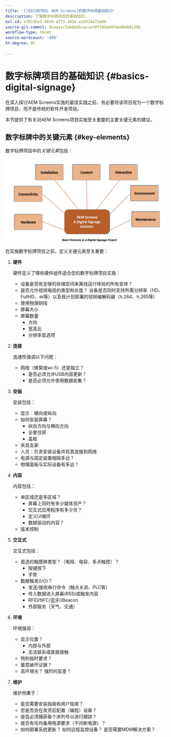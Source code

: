 ```yaml
---
title: '[!UICONTROL AEM Screens]的数字标牌基础知识'
description: 了解数字标牌项目的基础知识。
exl-id: e3913be2-9028-4773-a034-e16924a71e04
source-git-commit: dcaaa1c7ab0a55cecce70f593ed4fded8468130b
workflow-type: tm+mt
source-wordcount: '409'
ht-degree: 0%

---
```


# 数字标牌项目的基础知识 {#basics-digital-signage}

在深入探讨AEM Screens实施的最佳实践之前，务必要将该项目视为一个数字标牌项目，而不是传统的软件开发项目。

本节提供了有关对AEM Screens项目实施至关重要的主要关键元素的建议。

## 数字标牌中的关键元素 {#key-elements}

数字标牌项目中的&#x200B;*关键元素*&#x200B;包括：

![](/help/assets/Elements-Revised.png)

在实施数字标牌项目之前，定义关键元素至关重要：

1. **硬件**

   硬件定义了哪些硬件组件适合您的数字标牌项目实施：
   * 设备是否有足够的存储空间来离线运行体验的所有变体？
   * 是否允许视频电缆的类型和长度？ 设备是否同时支持所需分辨率（HD、FullHD、`4K`等）以及我计划部署的视频编解码器（h.264、h.265等）
   * 使用物理铜线
   * 屏幕大小
   * 屏幕数量
      * 方向
      * 宽高比
      * 分辨率首选项

1. **连接**

   连通性强调以下问题：
   * 网络（蜂窝或wi-fi）还是独立？
      * 是否必须允许USB内容更新？
      * 是否必须允许使用数据收集？

1. **安装**

   安装包括：
   * 显示：横向或纵向
   * 如何安装屏幕？
      * 纵向方向与横向方向
      * 全套住房
      * 盖板
   * 夹具支架
   * 人员：负责安装设备并将其连接到网络
   * 电源与固定装置相隔多远？
   * 物理面板与实际设备有多远？

1. **内容**

   内容包括：
   * 单区域还是多区域？
      * 屏幕上同时有多少媒体资产？
      * 交互式应用程序有多少页？
      * 定义UI循环
      * 数据驱动的内容？
   * 版本控制

1. **交互式**

   交互式包括：
   * 首选的触摸屏类型？（电阻、电容、多点触控）？
      * 按键按下
      * 手势
   * 数据触发(I/O)？
      * 发送/接收串行命令（触点关闭、PLC等）
      * 传入数据进入屏幕(RSS)或触发内容
      * RFID/NFC/蓝牙/iBeacon
      * 外部服务（天气、交通）

1. **环境**

   环境强调：
   * 显示位置？
      * 内部与外部
      * 无法联系或直接接触
   * 特别临时要求？
   * 蓄意破坏证据？
   * 高环境光？ 强烈的反差？

1. **维护**

   维护侧重于：

   * 是否需要安装指南和用户指南？
   * 您是否会在发货前配置（编程）设备？
   * 是否必须捕获每个序列号以进行跟踪？
   * 是否有任何备用电源要求（不间断电源）？
   * 如何部署系统更新？ 如何远程监控设备？ 是否需要MDM解决方案？
